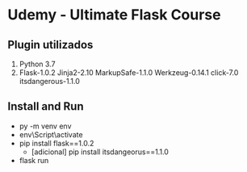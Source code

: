 # Udemy - Ultimate Flask Course

## Plugin utilizados
1. Python 3.7
2. Flask-1.0.2 Jinja2-2.10 MarkupSafe-1.1.0 Werkzeug-0.14.1 click-7.0 itsdangerous-1.1.0 

## Install and Run
- py -m venv env
- env\Script\activate
- pip install flask==1.0.2
  - [adicional] pip install itsdangeorus==1.1.0
- flask run